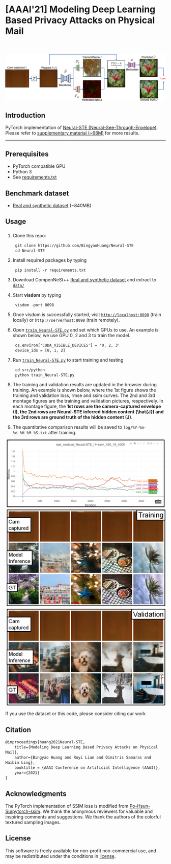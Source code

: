 
[AAAI'21] Modeling Deep Learning Based Privacy Attacks on Physical Mail
<br><br>
===

<p align="center">
  <img src='doc/net.png'>
</p>

## Introduction
PyTorch implementation of [Neural-STE (Neural-See-Through-Envelope)][1].
Please refer to [supplementary material (~68M)][2] for more results.

----

## Prerequisites
* PyTorch compatible GPU
* Python 3
* See [requirements.txt](requirements.txt)

## Benchmark dataset
* [Real and synthetic dataset][3] (~840MB)


## Usage
### 

1. Clone this repo:
   
        git clone https://github.com/BingyaoHuang/Neural-STE
        cd Neural-STE

2. Install required packages by typing
   
        pip install -r requirements.txt
    

3. Download CompenNeSt++ [Real and synthetic dataset][3] and extract to [`data/`](data)


4. Start **visdom** by typing

        visdom -port 8098

5. Once visdom is successfully started, visit [`http://localhost:8098`](http://localhost:8098) (train locally) or `http://serverhost:8098` (train remotely).
6. Open [`train_Neural-STE.py`](src/python/train_Neural-STE.py) and set which GPUs to use. An example is shown below, we use GPU 0, 2 and 3 to train the model.
   
        os.environ['CUDA_VISIBLE_DEVICES'] = '0, 2, 3'
        device_ids = [0, 1, 2]


7. Run [`train_Neural-STE.py`](src/python/train_Neural-STE.py) to start training and testing

        cd src/python
        python train_Neural-STE.py
8. The training and validation results are updated in the browser during training. An example is shown below, where the 1st figure shows the training and validation loss, rmse and ssim curves. The 2nd and 3rd montage figures are the training and validation pictures, respectively. In each montage figure, the **1st rows are the camera-captured envelope (I), the 2nd rows are Neural-STE inferred hidden content (\hat{J}) and the 3rd rows are ground truth of the hidden content (J)**. 
9. The quantitative comparison results will be saved to `log/%Y-%m-%d_%H_%M_%S.txt` after training.
   

<p align="center">
  <img width="800"  src='doc/training_progress.png'>
</p>

If you use the dataset or this code, please consider citing our work
## Citation
    @inproceedings{huang2021Neural-STE,
        title={Modeling Deep Learning Based Privacy Attacks on Physical Mail},
        author={Bingyao Huang and Ruyi Lian and Dimitris Samaras and Haibin Ling},
        booktitle = {AAAI Conference on Artificial Intelligence (AAAI)},
        year={2021}
    }



## Acknowledgments
The PyTorch implementation of SSIM loss is modified from [Po-Hsun-Su/pytorch-ssim](https://github.com/Po-Hsun-Su/pytorch-ssim).
We thank the anonymous reviewers for valuable and inspiring comments and suggestions.
We thank the authors of the colorful textured sampling images. 


## License
This software is freely available for non-profit non-commercial use, and may be redistributed under the conditions in [license](LICENSE).


[1]: https://bingyaohuang.github.com/pub/Neural-STE
[2]: https://vision.cs.stonybrook.edu/~bingyao/pub/Neural-STE_supp
[3]: https://bingyaohuang.github.com/pub/Neural-STE/data

